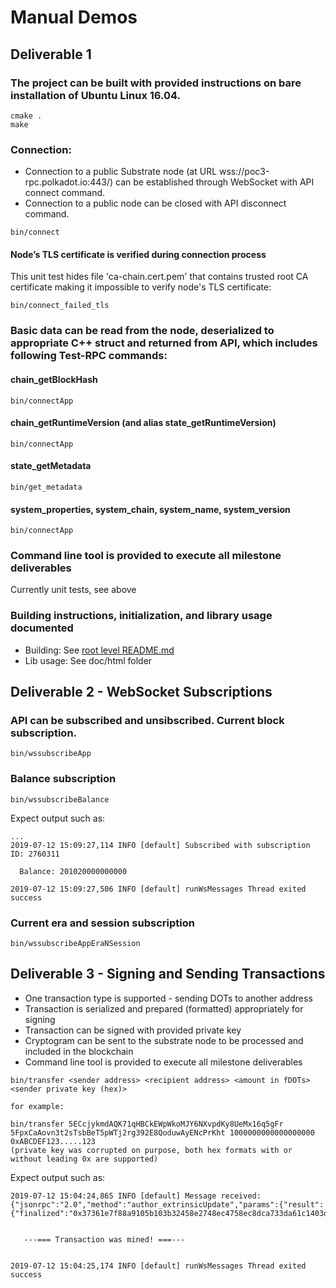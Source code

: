# Manual Demos

## Deliverable 1

### The project can be built with provided instructions on bare installation of Ubuntu Linux 16.04.

```
cmake .
make
```

### Connection:
- Connection to a public Substrate node (at URL wss://poc3-rpc.polkadot.io:443/) can be established through WebSocket with API connect command.
- Connection to a public node can be closed with API disconnect command.

```
bin/connect
```

#### Node’s TLS certificate is verified during connection process

This unit test hides file 'ca-chain.cert.pem' that contains trusted root CA certificate making it impossible to verify node's TLS certificate:
```
bin/connect_failed_tls
```

### Basic data can be read from the node, deserialized to appropriate C++ struct and returned from API, which includes following Test-RPC commands:

#### chain_getBlockHash
```
bin/connectApp
```

#### chain_getRuntimeVersion (and alias state_getRuntimeVersion)
```
bin/connectApp
```

#### state_getMetadata
```
bin/get_metadata
```

#### system_properties, system_chain, system_name, system_version
```
bin/connectApp
```

### Command line tool is provided to execute all milestone deliverables

Currently unit tests, see above

### Building instructions, initialization, and library usage documented

- Building: See [root level README.md](https://github.com/usetech-llc/polkadot_api_cpp/blob/master/README.md)
- Lib usage: See doc/html folder


## Deliverable 2 - WebSocket Subscriptions

### API can be subscribed and unsibscribed. Current block subscription.
```
bin/wssubscribeApp
```

### Balance subscription
```
bin/wssubscribeBalance
```

Expect output such as:
```
...
2019-07-12 15:09:27,114 INFO [default] Subscribed with subscription ID: 2760311

  Balance: 201020000000000

2019-07-12 15:09:27,506 INFO [default] runWsMessages Thread exited
success
```

### Current era and session subscription
```
bin/wssubscribeAppEraNSession
```

## Deliverable 3 - Signing and Sending Transactions

- One transaction type is supported - sending DOTs to another address
- Transaction is serialized and prepared (formatted) appropriately for signing
- Transaction can be signed with provided private key
- Cryptogram can be sent to the substrate node to be processed and included in the blockchain
- Command line tool is provided to execute all milestone deliverables
```
bin/transfer <sender address> <recipient address> <amount in fDOTs> <sender private key (hex)>

for example:

bin/transfer 5ECcjykmdAQK71qHBCkEWpWkoMJY6NXvpdKy8UeMx16q5gFr 5FpxCaAovn3t2sTsbBeT5pWTj2rg392E8QoduwAyENcPrKht 1000000000000000000 0xABCDEF123.....123
(private key was corrupted on purpose, both hex formats with or without leading 0x are supported)
```

Expect output such as:
```
2019-07-12 15:04:24,865 INFO [default] Message received: {"jsonrpc":"2.0","method":"author_extrinsicUpdate","params":{"result":{"finalized":"0x37361e7f88a9105b103b32458e2748ec4758ec8dca733da61c1403d9bda70d42"},"subscription":2758756}}


   ---=== Transaction was mined! ===---


2019-07-12 15:04:25,174 INFO [default] runWsMessages Thread exited
success
```
